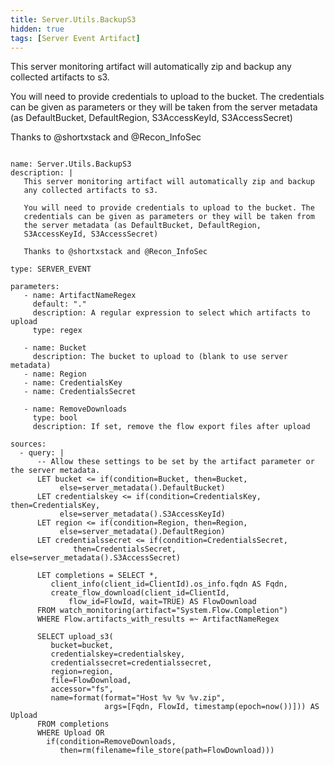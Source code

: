 ```yaml
---
title: Server.Utils.BackupS3
hidden: true
tags: [Server Event Artifact]
---
```


This server monitoring artifact will automatically zip and backup
any collected artifacts to s3.

You will need to provide credentials to upload to the bucket. The
credentials can be given as parameters or they will be taken from
the server metadata (as DefaultBucket, DefaultRegion,
S3AccessKeyId, S3AccessSecret)

Thanks to @shortxstack and @Recon_InfoSec


<pre><code class="language-yaml">
name: Server.Utils.BackupS3
description: |
   This server monitoring artifact will automatically zip and backup
   any collected artifacts to s3.

   You will need to provide credentials to upload to the bucket. The
   credentials can be given as parameters or they will be taken from
   the server metadata (as DefaultBucket, DefaultRegion,
   S3AccessKeyId, S3AccessSecret)

   Thanks to @shortxstack and @Recon_InfoSec

type: SERVER_EVENT

parameters:
   - name: ArtifactNameRegex
     default: &quot;.&quot;
     description: A regular expression to select which artifacts to upload
     type: regex

   - name: Bucket
     description: The bucket to upload to (blank to use server metadata)
   - name: Region
   - name: CredentialsKey
   - name: CredentialsSecret

   - name: RemoveDownloads
     type: bool
     description: If set, remove the flow export files after upload

sources:
  - query: |
      -- Allow these settings to be set by the artifact parameter or the server metadata.
      LET bucket &lt;= if(condition=Bucket, then=Bucket,
           else=server_metadata().DefaultBucket)
      LET credentialskey &lt;= if(condition=CredentialsKey, then=CredentialsKey,
           else=server_metadata().S3AccessKeyId)
      LET region &lt;= if(condition=Region, then=Region,
           else=server_metadata().DefaultRegion)
      LET credentialssecret &lt;= if(condition=CredentialsSecret,
              then=CredentialsSecret, else=server_metadata().S3AccessSecret)

      LET completions = SELECT *,
         client_info(client_id=ClientId).os_info.fqdn AS Fqdn,
         create_flow_download(client_id=ClientId,
             flow_id=FlowId, wait=TRUE) AS FlowDownload
      FROM watch_monitoring(artifact=&quot;System.Flow.Completion&quot;)
      WHERE Flow.artifacts_with_results =~ ArtifactNameRegex

      SELECT upload_s3(
         bucket=bucket,
         credentialskey=credentialskey,
         credentialssecret=credentialssecret,
         region=region,
         file=FlowDownload,
         accessor=&quot;fs&quot;,
         name=format(format=&quot;Host %v %v %v.zip&quot;,
                     args=[Fqdn, FlowId, timestamp(epoch=now())])) AS Upload
      FROM completions
      WHERE Upload OR
        if(condition=RemoveDownloads,
           then=rm(filename=file_store(path=FlowDownload)))

</code></pre>

